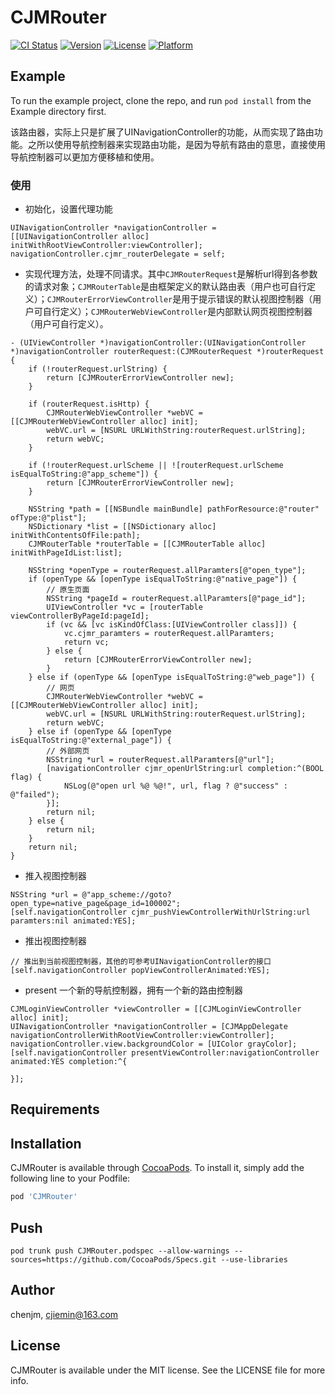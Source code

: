 # CJMRouter

[![CI Status](https://img.shields.io/travis/chenjm/CJMRouter.svg?style=flat)](https://travis-ci.org/chenjm/CJMRouter)
[![Version](https://img.shields.io/cocoapods/v/CJMRouter.svg?style=flat)](https://cocoapods.org/pods/CJMRouter)
[![License](https://img.shields.io/cocoapods/l/CJMRouter.svg?style=flat)](https://cocoapods.org/pods/CJMRouter)
[![Platform](https://img.shields.io/cocoapods/p/CJMRouter.svg?style=flat)](https://cocoapods.org/pods/CJMRouter)

## Example

To run the example project, clone the repo, and run `pod install` from the Example directory first.

该路由器，实际上只是扩展了UINavigationController的功能，从而实现了路由功能。之所以使用导航控制器来实现路由功能，是因为导航有路由的意思，直接使用导航控制器可以更加方便移植和使用。

### 使用

- 初始化，设置代理功能

```objc
UINavigationController *navigationController = [[UINavigationController alloc] initWithRootViewController:viewController];
navigationController.cjmr_routerDelegate = self;
```

- 实现代理方法，处理不同请求。其中`CJMRouterRequest`是解析url得到各参数的请求对象；`CJMRouterTable`是由框架定义的默认路由表（用户也可自行定义）；`CJMRouterErrorViewController`是用于提示错误的默认视图控制器（用户可自行定义）；`CJMRouterWebViewController`是内部默认网页视图控制器（用户可自行定义）。

```objc
- (UIViewController *)navigationController:(UINavigationController *)navigationController routerRequest:(CJMRouterRequest *)routerRequest {
    if (!routerRequest.urlString) {
        return [CJMRouterErrorViewController new];
    }
        
    if (routerRequest.isHttp) {
        CJMRouterWebViewController *webVC = [[CJMRouterWebViewController alloc] init];
        webVC.url = [NSURL URLWithString:routerRequest.urlString];
        return webVC;
    }

    if (!routerRequest.urlScheme || ![routerRequest.urlScheme isEqualToString:@"app_scheme"]) {
        return [CJMRouterErrorViewController new];
    }

    NSString *path = [[NSBundle mainBundle] pathForResource:@"router" ofType:@"plist"];
    NSDictionary *list = [[NSDictionary alloc] initWithContentsOfFile:path];
    CJMRouterTable *routerTable = [[CJMRouterTable alloc] initWithPageIdList:list];
    
    NSString *openType = routerRequest.allParamters[@"open_type"];
    if (openType && [openType isEqualToString:@"native_page"]) {
        // 原生页面
        NSString *pageId = routerRequest.allParamters[@"page_id"];
        UIViewController *vc = [routerTable viewControllerByPageId:pageId];
        if (vc && [vc isKindOfClass:[UIViewController class]]) {
            vc.cjmr_paramters = routerRequest.allParamters;
            return vc;
        } else {
            return [CJMRouterErrorViewController new];
        }
    } else if (openType && [openType isEqualToString:@"web_page"]) {
        // 网页
        CJMRouterWebViewController *webVC = [[CJMRouterWebViewController alloc] init];
        webVC.url = [NSURL URLWithString:routerRequest.urlString];
        return webVC;
    } else if (openType && [openType isEqualToString:@"external_page"]) {
        // 外部网页
        NSString *url = routerRequest.allParamters[@"url"];
        [navigationController cjmr_openUrlString:url completion:^(BOOL flag) {
            NSLog(@"open url %@ %@!", url, flag ? @"success" : @"failed");
        }];
        return nil;
    } else {
        return nil;
    }
    return nil;
}
```

- 推入视图控制器

```objc
NSString *url = @"app_scheme://goto?open_type=native_page&page_id=100002";
[self.navigationController cjmr_pushViewControllerWithUrlString:url paramters:nil animated:YES];
```
- 推出视图控制器

```objc
// 推出到当前视图控制器，其他的可参考UINavigationController的接口
[self.navigationController popViewControllerAnimated:YES];
```

- present 一个新的导航控制器，拥有一个新的路由控制器

```objc
CJMLoginViewController *viewController = [[CJMLoginViewController alloc] init];
UINavigationController *navigationController = [CJMAppDelegate navigationControllerWithRootViewController:viewController];
navigationController.view.backgroundColor = [UIColor grayColor];
[self.navigationController presentViewController:navigationController animated:YES completion:^{
    
}];
```



## Requirements

## Installation

CJMRouter is available through [CocoaPods](https://cocoapods.org). To install
it, simply add the following line to your Podfile:

```ruby
pod 'CJMRouter'
```

## Push

```shell
pod trunk push CJMRouter.podspec --allow-warnings --sources=https://github.com/CocoaPods/Specs.git --use-libraries
```

## Author

chenjm, cjiemin@163.com

## License

CJMRouter is available under the MIT license. See the LICENSE file for more info.
